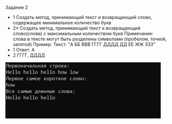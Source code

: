 Задание 2

- 1 Создать метод, принимающий  текст и возвращающий слово, содержащее минимальное количество букв
- 2* Создать метод, принимающий  текст и возвращающий слово(слова) с максимальным количеством букв 
Примечание: слова в тексте могут быть разделены символами (пробелом, точкой, запятой) 
Пример: Текст: "A ББ ВВВ ГГГГ ДДДД  ДД ЕЕ ЖЖ ЗЗЗ"
- 1 Ответ: А
- 2 ГГГГ, ДДДД


![Image alt](https://github.com/sergey-crusher/Skillbox_CSharp/blob/master/5.%20SeparatingLogic-UsingMethods/2/result.JPG) 
